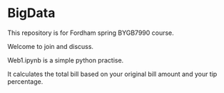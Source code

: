 # BigData

This repository is for Fordham spring BYGB7990 course.

Welcome to join and discuss.

Web1.ipynb is a simple python practise. 

It calculates the total bill based on your original bill amount and your tip percentage. 
